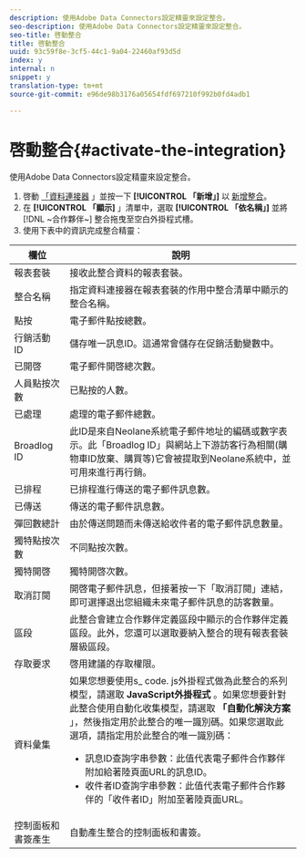 ```yaml
---
description: 使用Adobe Data Connectors設定精靈來設定整合。
seo-description: 使用Adobe Data Connectors設定精靈來設定整合。
seo-title: 啓動整合
title: 啓動整合
uuid: 93c59f8e-3cf5-44c1-9a04-22460af93d5d
index: y
internal: n
snippet: y
translation-type: tm+mt
source-git-commit: e96de98b3176a05654fdf697210f992b0fd4adb1

---
```



# 啓動整合{#activate-the-integration}

使用Adobe Data Connectors設定精靈來設定整合。

1. 啓動 [「資料連接器](https://marketing.adobe.com/resources/help/en_US/genesis/c_overview.html) 」並按一下 **[!UICONTROL 「新增」]** 以 [新增整合](https://marketing.adobe.com/resources/help/en_US/genesis/t_add_integration.html)。
1. 在 **[!UICONTROL 「顯示]** 」清單中，選取 **[!UICONTROL 「依名稱」]** 並將 [!DNL ~合作夥伴~] 整合拖曳至空白外掛程式槽。
1. 使用下表中的資訊完成整合精靈：

| 欄位 | 說明 |
|--- |--- |
| 報表套裝 | 接收此整合資料的報表套裝。 |
| 整合名稱 | 指定資料連接器在報表套裝的作用中整合清單中顯示的整合名稱。 |
| 點按 | 電子郵件點按總數。 |
| 行銷活動 ID | 儲存唯一訊息ID。這通常會儲存在促銷活動變數中。 |
| 已開啓 | 電子郵件開啓總次數。 |
| 人員點按次數 | 已點按的人數。 |
| 已處理 | 處理的電子郵件總數。 |
| Broadlog ID | 此ID是來自Neolane系統電子郵件地址的編碼或數字表示。此「Broadlog ID」與網站上下游訪客行為相關(購物車ID放棄、購買等)它會被提取到Neolane系統中，並可用來進行再行銷。 |
| 已排程 | 已排程進行傳送的電子郵件訊息數。 |
| 已傳送 | 傳送的電子郵件訊息數。 |
| 彈回數總計 | 由於傳送問題而未傳送給收件者的電子郵件訊息數量。 |
| 獨特點按次數 | 不同點按次數。 |
| 獨特開啓 | 獨特開啓次數。 |
| 取消訂閱 | 開啓電子郵件訊息，但接著按一下「取消訂閱」連結，即可選擇退出您組織未來電子郵件訊息的訪客數量。 |
| 區段 | 此整合會建立合作夥伴定義區段中顯示的合作夥伴定義區段。此外，您還可以選取要納入整合的現有報表套裝層級區段。 |
| 存取要求 | 啓用建議的存取權限。 |
| 資料彙集 | 如果您想要使用s_ code. js外掛程式做為此整合的系列模型，請選取 **JavaScript外掛程式** 。如果您想要針對此整合使用自動化收集模型，請選取 **「自動化解決方案** 」，然後指定用於此整合的唯一識別碼。如果您選取此選項，請指定用於此整合的唯一識別碼： <ul><li>訊息ID查詢字串參數：此值代表電子郵件合作夥伴附加給著陸頁面URL的訊息ID。</li><li>收件者ID查詢字串參數：此值代表電子郵件合作夥伴的「收件者ID」附加至著陸頁面URL。</li></ul> |
| 控制面板和書簽產生 | 自動產生整合的控制面板和書簽。 |